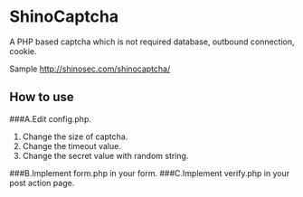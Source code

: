# ShinoCaptcha

A PHP based captcha which is not required database, outbound connection, cookie.

Sample http://shinosec.com/shinocaptcha/

## How to use

###A.Edit config.php.
1. Change the size of captcha.
2. Change the timeout value.
3. Change the secret value with random string.

###B.Implement form.php in your form.
###C.Implement verify.php in your post action page.
